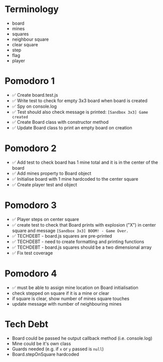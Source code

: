 # Terminology

- board
- mines
- squares
- neighbour square
- clear square
- step
- flag
- player

# Pomodoro 1

- ✅ Create board.test.js
- ✅ Write test to check for empty 3x3 board when board is created
- ✅ Spy on console.log
- ✅ Test should also check message is printed: `[Sandbox 3x3] Game created`
- ✅ Create Board class with constructor method
- ✅ Update Board class to print an empty board on creation

# Pomodoro 2

- ✅ Add test to check board has 1 mine total and it is in the center of the board
- ✅ Add mines property to Board object
- ✅ Initialise board with 1 mine hardcoded to the center square
- ✅ Create player test and object


# Pomodoro 3

- ✅ Player steps on center square
- ✅ create test to check that Board prints with explosion ("X") in center square and message `[Sandbox 3x3] BOOM! - Game Over.`
- ✅ TECHDEBT - board.js squares are pre-printed
- ✅ TECHDEBT - need to create formatting and printing functions
- ✅ TECHDEBT - board.js squares should be a two dimensional array
- ✅ Fix test coverage

# Pomodoro 4
- ✅ must be able to assign mine location on Board initialisation
- check stepped on square if it is a mine or clear
- if square is clear, show number of mines square touches
- update message with number of neighbouring mines

# Tech Debt

- Board could be passed he output callback method (i.e. console.log)
- Mine could be it's own class
- Guards needed (e.g. if `x` or `y` passed is `null`)
- Board.stepOnSquare hardcoded
